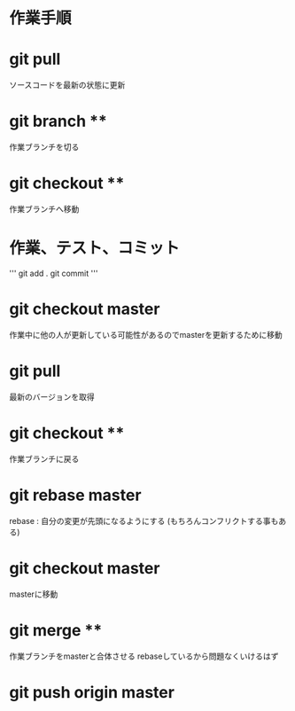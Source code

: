 # 作業手順

# git pull
ソースコードを最新の状態に更新

# git branch **
作業ブランチを切る

# git checkout **
作業ブランチへ移動

# 作業、テスト、コミット
'''
git add .
git commit
'''

# git checkout master

作業中に他の人が更新している可能性があるのでmasterを更新するために移動

# git pull
最新のバージョンを取得

# git checkout **
作業ブランチに戻る

# git rebase master
rebase : 自分の変更が先頭になるようにする
(もちろんコンフリクトする事もある)

# git checkout master
masterに移動

# git merge **
作業ブランチをmasterと合体させる
rebaseしているから問題なくいけるはず

# git push origin master

